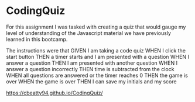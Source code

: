 # CodingQuiz

For this assignment I was tasked with creating a quiz that would gauge my level of understanding of the Javascript material we have previously learned in this bootcamp.

The instructions were that GIVEN I am taking a code quiz
WHEN I click the start button
THEN a timer starts and I am presented with a question
WHEN I answer a question
THEN I am presented with another question
WHEN I answer a question incorrectly
THEN time is subtracted from the clock
WHEN all questions are answered or the timer reaches 0
THEN the game is over
WHEN the game is over
THEN I can save my initials and my score

https://cbeatty94.github.io/CodingQuiz/
